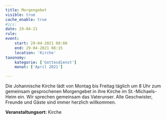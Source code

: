 ```yaml
---
title: Morgengebet
visible: true
cache_enable: true
#ics: 
date: 29-04-21
rule: 
event:
	start: 29-04-2021 08:00
	end: 29-04-2021 08:15
	location: 'Kirche'
taxonomy:
	kategorie: ['Gottesdienst']
	monat: ['April 2021']

---
```

Die Johannische Kirche lädt von Montag bis Freitag täglich um 8 Uhr zum gemeinsam gesprochenen Morgengebet in ihre Kirche im St.-Michaels-Heim ein. Wir sprechen gemeinsam das Vaterunser. Alle Geschwister, Freunde und Gäste sind immer herzlich willkommen.



**Veranstaltungsort:** Kirche

